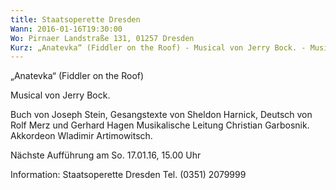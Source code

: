```yaml
---
title: Staatsoperette Dresden
Wann: 2016-01-16T19:30:00
Wo: Pirnaer Landstraße 131, 01257 Dresden
Kurz: „Anatevka“ (Fiddler on the Roof) - Musical von Jerry Bock. - Musikalische Leitung Christian Garbosnik. -  Akkordeon Wladimir Artimowitsch. - Nächste Aufführung am So. 17.01.16, 15.00 Uhr
---
```


„Anatevka“ (Fiddler on the Roof)

Musical von Jerry Bock.

Buch von Joseph Stein, Gesangstexte von Sheldon Harnick, Deutsch von Rolf Merz und Gerhard Hagen
Musikalische Leitung Christian Garbosnik.
 Akkordeon Wladimir Artimowitsch.

Nächste Aufführung am So. 17.01.16, 15.00 Uhr

Information: 
Staatsoperette Dresden
Tel. (0351) 2079999